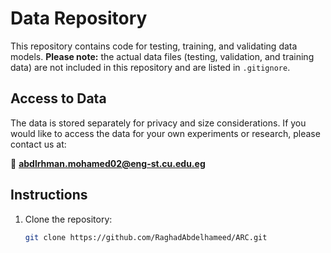 # Data Repository

This repository contains code for testing, training, and validating data models. **Please note:** the actual data files (testing, validation, and training data) are not included in this repository and are listed in `.gitignore`.

## Access to Data

The data is stored separately for privacy and size considerations. If you would like to access the data for your own experiments or research, please contact us at:

📧 **[abdlrhman.mohamed02@eng-st.cu.edu.eg](mailto:abdlrhman.mohamed02@eng-st.cu.edu.eg)**

## Instructions

1. Clone the repository:
   ```bash
   git clone https://github.com/RaghadAbdelhameed/ARC.git
